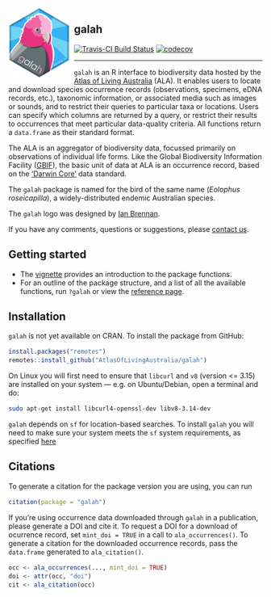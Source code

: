 
<!-- README.md is generated from README.Rmd. Please edit that file -->
<img src="man/figures/logo.png" align="left" style="margin: 0px 10px 0px 0px;" alt="" width="120"/>
<h2>
galah
</h2>

[![Travis-CI Build
Status](https://travis-ci.com/AtlasOfLivingAustralia/galah.svg?branch=master)](https://travis-ci.com/AtlasOfLivingAustralia/galah)
[![codecov](https://codecov.io/gh/AtlasOfLivingAustralia/galah/branch/master/graph/badge.svg)](https://codecov.io/gh/AtlasOfLivingAustralia/galah)

------------------------------------------------------------------------

`galah` is an R interface to biodiversity data hosted by the [Atlas of
Living Australia](https://www.ala.org.au/) (ALA). It enables users to
locate and download species occurrence records (observations, specimens, eDNA 
records, etc.), taxonomic information, or
associated media such as images or sounds, and to restrict their queries
to particular taxa or locations. Users can specify which columns are
returned by a query, or restrict their results to occurrences that meet
particular data-quality criteria. All functions return a `data.frame`
as their standard format.

The ALA is an aggregator of biodiversity data, focussed primarily on
observations of individual life forms. Like the Global Biodiversity
Information Facility ([GBIF](https://www.gbif.org)), the basic unit of
data at ALA is an occurrence record, based on the [‘Darwin
Core’](https://dwc.tdwg.org) data standard.

The `galah` package is named for the bird of the same name (*Eolophus
roseicapilla*), a widely-distributed endemic Australian species.

The `galah` logo was designed by [Ian
Brennan](http://www.iangbrennan.org/).

If you have any comments, questions or suggestions, please [contact
us](mailto:support@ala.org.au).

## Getting started

-   The
    [vignette](https://atlasoflivingaustralia.github.io/galah/articles/galah.html)
    provides an introduction to the package functions.
-   For an outline of the package structure, and a list of all the
    available functions, run `?galah` or view the [reference
    page](https://atlasoflivingaustralia.github.io/galah/reference/index.html).

## Installation

`galah` is not yet available on CRAN. To install the package from
GitHub:

``` r
install.packages("remotes")
remotes::install_github("AtlasOfLivingAustralia/galah")
```

On Linux you will first need to ensure that `libcurl` and `v8` (version
&lt;= 3.15) are installed on your system — e.g. on Ubuntu/Debian, open a
terminal and do:

``` sh
sudo apt-get install libcurl4-openssl-dev libv8-3.14-dev
```

`galah` depends on `sf` for location-based searches. To install `galah`
you will need to make sure your system meets the `sf` system
requirements, as specified
[here](https://cran.r-project.org/web/packages/sf/index.html)

## Citations

To generate a citation for the package version you are using, you can
run

``` r
citation(package = "galah")
```

If you’re using occurrence data downloaded through `galah` in a
publication, please generate a DOI and cite it. To request a DOI for a
download of ocurrence record, set `mint_doi = TRUE` in a call to
`ala_occurrences()`. To generate a citation for the downloaded
occurrence records, pass the `data.frame` generated to `ala_citation()`.

``` r
occ <- ala_occurrences(..., mint_doi = TRUE)
doi <- attr(occ, "doi")
cit <- ala_citation(occ)
```
